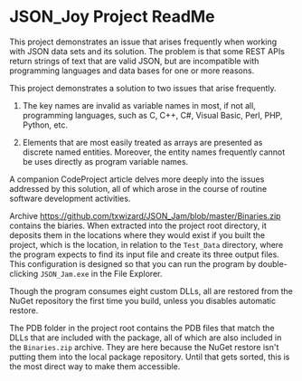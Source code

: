 # JSON_Joy Project ReadMe

This project demonstrates an issue that arises frequently when working with JSON
data sets and its solution. The problem is that some REST APIs return strings of
text that are valid JSON, but are incompatible with programming languages and
data bases for one or more reasons.

This project demonstrates a solution to two issues that arise frequently.

1) The key names are invalid as variable names in most, if not all, programming
languages, such as C, C++, C#, Visual Basic, Perl, PHP, Python, etc.

2) Elements that are most easily treated as arrays are presented as discrete
named entities. Moreover, the entity names frequently cannot be uses directly as
program variable names.

A companion CodeProject article delves more deeply into the issues addressed by
this solution, all of which arose in the course of routine software development
activities.

Archive <https://github.com/txwizard/JSON_Jam/blob/master/Binaries.zip> contains
the biaries. When extracted into the project root directory, it deposits them in
the locations where they would exist if you built the project, which is the
location, in relation to the `Test_Data` directory, where the program expects
to find its input file and create its three output files. This configuration is
designed so that you can run the program by double-clicking `JSON_Jam.exe` in
the File Explorer.

Though the program consumes eight custom DLLs, all are restored from the NuGet
repository the first time you build, unless you disables automatic restore.

The PDB folder in the project root contains the PDB files that match the DLLs
that are included with the package, all of which are also included in the
`Binaries.zip` archive. They are here because the NuGet restore isn't putting
them into the local package repository. Until that gets sorted, this is the
most direct way to make them accessible.